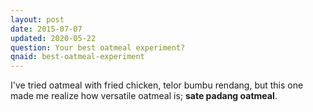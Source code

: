 ```yaml
---
layout: post
date: 2015-07-07
updated: 2020-05-22
question: Your best oatmeal experiment?
qnaid: best-oatmeal-experiment
---
```

I've tried oatmeal with fried chicken, telor bumbu rendang, but this one made me realize how versatile oatmeal is; **sate padang oatmeal**. 